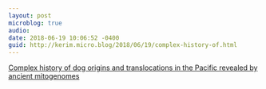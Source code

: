 ```yaml
---
layout: post
microblog: true
audio: 
date: 2018-06-19 10:06:52 -0400
guid: http://kerim.micro.blog/2018/06/19/complex-history-of.html
---
```

[Complex history of dog origins and translocations in the Pacific revealed by ancient mitogenomes](https://www.nature.com/articles/s41598-018-27363-8)
